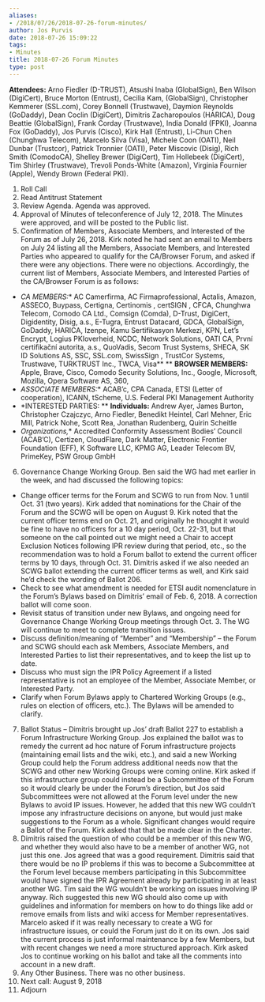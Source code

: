 ```yaml
---
aliases:
- /2018/07/26/2018-07-26-forum-minutes/
author: Jos Purvis
date: 2018-07-26 15:09:22
tags:
- Minutes
title: 2018-07-26 Forum Minutes
type: post
---
```


**Attendees:** Arno Fiedler (D-TRUST), Atsushi Inaba (GlobalSign), Ben Wilson (DigiCert), Bruce Morton (Entrust), Cecilia Kam, (GlobalSign), Christopher Kemmerer (SSL.com), Corey Bonnell (Trustwave), Daymion Reynolds (GoDaddy), Dean Coclin (DigiCert), Dimitris Zacharopoulos (HARICA), Doug Beattie (GlobalSign), Frank Corday (Trustwave), India Donald (FPKI), Joanna Fox (GoDaddy), Jos Purvis (Cisco), Kirk Hall (Entrust), Li-Chun Chen (Chunghwa Telecom), Marcelo Silva (Visa), Michele Coon (OATI), Neil Dunbar (Trustcor), Patrick Tronnier (OATI), Peter Miscovic (Disig), Rich Smith (ComodoCA), Shelley Brewer (DigiCert), Tim Hollebeek (DigiCert), Tim Shirley (Trustwave), Trevoli Ponds-White (Amazon), Virginia Fournier (Apple), Wendy Brown (Federal PKI).  

1. Roll Call
1. Read Antitrust Statement
1. Review Agenda. Agenda was approved.
1. Approval of Minutes of teleconference of July 12, 2018. The Minutes were approved, and will be posted to the Public list.
1. Confirmation of Members, Associate Members, and Interested of the Forum as of July 26, 2018. Kirk noted he had sent an email to Members on July 24 listing all the Members, Associate Members, and Interested Parties who appeared to qualify for the CA/Browser Forum, and asked if there were any objections. There were no objections. Accordingly, the current list of Members, Associate Members, and Interested Parties of the CA/Browser Forum is as follows:

- *CA MEMBERS:*\* AC Camerfirma, AC Firmaprofessional, Actalis, Amazon, ASSECO, Buypass, Certigna, Certinomis , certSIGN , CFCA, Chunghwa Telecom, Comodo CA Ltd., Comsign (Comda), D-Trust, DigiCert, Digidentity, Disig, a.s., E-Tugra, Entrust Datacard, GDCA, GlobalSign, GoDaddy, HARICA, Izenpe, Kamu Sertifikasyon Merkezi, KPN, Let’s Encrypt, Logius PKIoverheid, NCDC, Network Solutions, OATI CA, První certifikační autorita, a.s., QuoVadis, Secom Trust Systems, SHECA, SK ID Solutions AS, SSC, SSL.com, SwissSign , TrustCor Systems, Trustwave, TURKTRUST Inc., TWCA, Visa\*\*
  \*\* **BROWSER MEMBERS:** Apple, Brave, Cisco, Comodo Security Solutions, Inc., Google, Microsoft, Mozilla, Opera Software AS, 360,
- *ASSOCIATE MEMBERS:*\* ACAB’c, CPA Canada, ETSI (Letter of cooperation), ICANN, tScheme, U.S. Federal PKI Management Authority
- \*INTERESTED PARTIES:
  \*\* **Individuals:** Andrew Ayer, James Burton, Christopher Czajczyc, Arno Fiedler, Benedikt Heintel, Carl Mehner, Eric Mill, Patrick Nohe, Scott Rea, Jonathan Rudenberg, Quirin Scheitle
- *Organizations,*\* Accredited Conformity Assessment Bodies’ Council (ACAB’C), Certizen, CloudFlare, Dark Matter, Electronic Frontier Foundation (EFF), K Software LLC, KPMG AG, Leader Telecom BV, PrimeKey, PSW Group GmbH

6. Governance Change Working Group. Ben said the WG had met earlier in the week, and had discussed the following topics:

- Change officer terms for the Forum and SCWG to run from Nov. 1 until Oct. 31 (two years). Kirk added that nominations for the Chair of the Forum and the SCWG will be open on August 9. Kirk noted that the current officer terms end on Oct. 21, and originally he thought it would be fine to have no officers for a 10 day period, Oct. 22-31, but that someone on the call pointed out we might need a Chair to accept Exclusion Notices following IPR review during that period, etc., so the recommendation was to hold a Forum ballot to extend the current officer terms by 10 days, through Oct. 31. Dimitris asked if we also needed an SCWG ballot extending the current officer terms as well, and Kirk said he’d check the wording of Ballot 206.
- Check to see what amendment is needed for ETSI audit nomenclature in the Forum’s Bylaws based on Dimitris’ email of Feb. 6, 2018. A correction ballot will come soon.
- Revisit status of transition under new Bylaws, and ongoing need for Governance Change Working Group meetings through Oct. 3. The WG will continue to meet to complete transition issues.
- Discuss definition/meaning of “Member” and “Membership” – the Forum and SCWG should each ask Members, Associate Members, and Interested Parties to list their representatives, and to keep the list up to date.
- Discuss who must sign the IPR Policy Agreement if a listed representative is not an employee of the Member, Associate Member, or Interested Party.
- Clarify when Forum Bylaws apply to Chartered Working Groups (e.g., rules on election of officers, etc.). The Bylaws will be amended to clarify.

7. Ballot Status – Dimitris brought up Jos’ draft Ballot 227 to establish a Forum Infrastructure Working Group. Jos explained the ballot was to remedy the current ad hoc nature of Forum infrastructure projects (maintaining email lists and the wiki, etc.), and said a new Working Group could help the Forum address additional needs now that the SCWG and other new Working Groups were coming online. Kirk asked if this infrastructure group could instead be a Subcommittee of the Forum so it would clearly be under the Forum’s direction, but Jos said Subcommittees were not allowed at the Forum level under the new Bylaws to avoid IP issues. However, he added that this new WG couldn’t impose any infrastructure decisions on anyone, but would just make suggestions to the Forum as a whole. Significant changes would require a Ballot of the Forum. Kirk asked that that be made clear in the Charter.
1. Dimitris raised the question of who could be a member of this new WG, and whether they would also have to be a member of another WG, not just this one. Jos agreed that was a good requirement. Dimitris said that there would be no IP problems if this was to become a Subcommittee at the Forum level because members participating in this Subcommittee would have signed the IPR Agreement already by participating in at least another WG. Tim said the WG wouldn’t be working on issues involving IP anyway.
   Rich suggested this new WG should also come up with guidelines and information for members on how to do things like add or remove emails from lists and wiki access for Member representatives. Marcelo asked if it was really necessary to create a WG for infrastructure issues, or could the Forum just do it on its own. Jos said the current process is just informal maintenance by a few Members, but with recent changes we need a more structured approach. Kirk asked Jos to continue working on his ballot and take all the comments into account in a new draft.
1. Any Other Business. There was no other business.
1. Next call: August 9, 2018
1. Adjourn